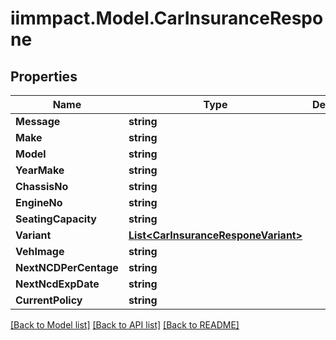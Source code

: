# iimmpact.Model.CarInsuranceRespone
## Properties

Name | Type | Description | Notes
------------ | ------------- | ------------- | -------------
**Message** | **string** |  | [optional] 
**Make** | **string** |  | [optional] 
**Model** | **string** |  | [optional] 
**YearMake** | **string** |  | [optional] 
**ChassisNo** | **string** |  | [optional] 
**EngineNo** | **string** |  | [optional] 
**SeatingCapacity** | **string** |  | [optional] 
**Variant** | [**List&lt;CarInsuranceResponeVariant&gt;**](CarInsuranceResponeVariant.md) |  | [optional] 
**VehImage** | **string** |  | [optional] 
**NextNCDPerCentage** | **string** |  | [optional] 
**NextNcdExpDate** | **string** |  | [optional] 
**CurrentPolicy** | **string** |  | [optional] 

[[Back to Model list]](../README.md#documentation-for-models) [[Back to API list]](../README.md#documentation-for-api-endpoints) [[Back to README]](../README.md)

